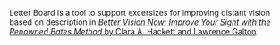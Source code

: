 Letter Board is a tool to support excersizes for improving distant
vision based on description in [*Better Vision Now: Improve Your Sight with the Renowned Bates Method* by Clara A. Hackett and Lawrence Galton](http://www.amazon.com/Better-Vision-Now-Improve-Renowned/dp/0486452530).
